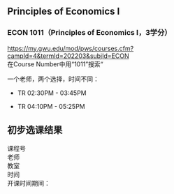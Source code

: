 ## Principles of Economics I
### ECON 1011（Principles of Economics I，3学分）  

[https://my.gwu.edu/mod/pws/courses.cfm?campId=4&termId=202203&subjId=ECON  ](https://my.gwu.edu/mod/pws/coursesearch.cfm)  
在Course Number中用“1011”搜索“  

一个老师，两个选择，时间不同：  
- TR  02:30PM - 03:45PM  

- TR  04:10PM - 05:25PM

## 初步选课结果
课程号   
老师   
教室   
时间   
开课时间期间：  



